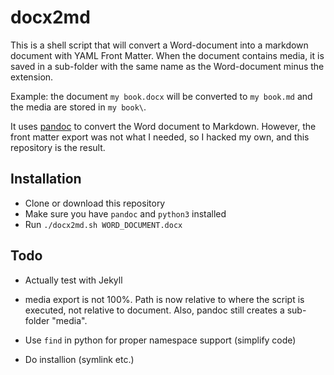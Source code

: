 docx2md
=======

This is a shell script that will convert a Word-document into a markdown document with YAML Front Matter. When the document contains media, it is saved in a sub-folder with the same name as the Word-document minus the extension. 

Example: the document `my book.docx` will be converted to `my book.md` and the media are stored in `my book\`.

It uses [pandoc][] to convert the Word document to Markdown. However, the front matter export was not what I needed, so I hacked my own, and this repository is the result.


Installation
------------

* Clone or download this repository
* Make sure you have `pandoc` and `python3` installed
* Run `./docx2md.sh WORD_DOCUMENT.docx`


Todo
----

* Actually test with Jekyll
* media export is not 100%. Path is now relative to where the script is executed, not relative to document. Also, pandoc still creates a sub-folder "media".
* Use `find` in python for proper namespace support (simplify code)
* Do installion (symlink etc.)


  [pandoc]: https://pandoc.org
